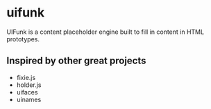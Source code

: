 # uifunk
UIFunk is a content placeholder engine built to fill in content in HTML prototypes.

## Inspired by other great projects
- fixie.js
- holder.js
- uifaces
- uinames